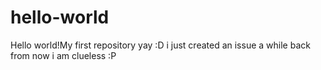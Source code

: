 # hello-world
Hello world!My first repository yay :D
i just created an issue a while back from now
i am clueless :P
